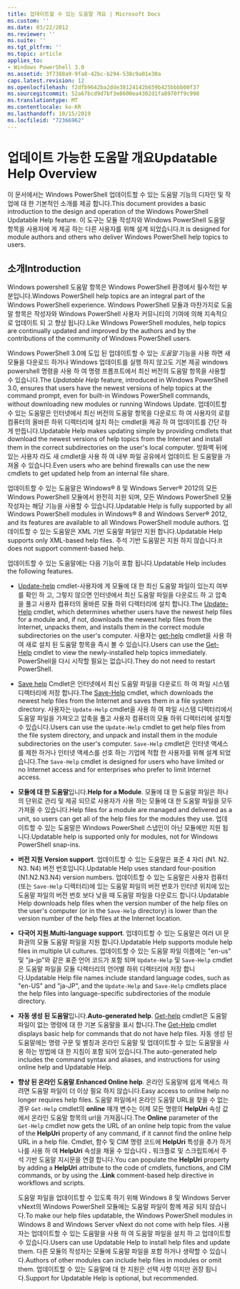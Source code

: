 ```yaml
---
title: 업데이트할 수 있는 도움말 개요 | Microsoft Docs
ms.custom: ''
ms.date: 03/22/2012
ms.reviewer: ''
ms.suite: ''
ms.tgt_pltfrm: ''
ms.topic: article
applies_to:
- Windows PowerShell 3.0
ms.assetid: 3f7388a9-9fa8-42bc-b294-538c9a01e30a
caps.latest.revision: 12
ms.openlocfilehash: f2dfb9642ba2dde38124142b659b425bbbb00f37
ms.sourcegitcommit: 52a67bcd9d7bf3e8600ea4302d1fa8970ff9c998
ms.translationtype: MT
ms.contentlocale: ko-KR
ms.lasthandoff: 10/15/2019
ms.locfileid: "72366962"
---
```

# <a name="updatable-help-overview"></a><span data-ttu-id="8d806-102">업데이트 가능한 도움말 개요</span><span class="sxs-lookup"><span data-stu-id="8d806-102">Updatable Help Overview</span></span>

<span data-ttu-id="8d806-103">이 문서에서는 Windows PowerShell 업데이트할 수 있는 도움말 기능의 디자인 및 작업에 대 한 기본적인 소개를 제공 합니다.</span><span class="sxs-lookup"><span data-stu-id="8d806-103">This document provides a basic introduction to the design and operation of the Windows PowerShell Updatable Help feature.</span></span> <span data-ttu-id="8d806-104">이 도구는 모듈 작성자와 Windows PowerShell 도움말 항목을 사용자에 게 제공 하는 다른 사용자를 위해 설계 되었습니다.</span><span class="sxs-lookup"><span data-stu-id="8d806-104">It is designed for module authors and others who deliver Windows PowerShell help topics to users.</span></span>

## <a name="introduction"></a><span data-ttu-id="8d806-105">소개</span><span class="sxs-lookup"><span data-stu-id="8d806-105">Introduction</span></span>

<span data-ttu-id="8d806-106">Windows powershell 도움말 항목은 Windows PowerShell 환경에서 필수적인 부분입니다.</span><span class="sxs-lookup"><span data-stu-id="8d806-106">Windows PowerShell help topics are an integral part of the Windows PowerShell experience.</span></span> <span data-ttu-id="8d806-107">Windows PowerShell 모듈과 마찬가지로 도움말 항목은 작성자와 Windows PowerShell 사용자 커뮤니티의 기여에 의해 지속적으로 업데이트 되 고 향상 됩니다.</span><span class="sxs-lookup"><span data-stu-id="8d806-107">Like Windows PowerShell modules, help topics are continually updated and improved by the authors and by the contributions of the community of Windows PowerShell users.</span></span>

<span data-ttu-id="8d806-108">Windows PowerShell 3.0에 도입 된 업데이트할 수 있는 *도움말* 기능을 사용 하면 새 모듈을 다운로드 하거나 Windows 업데이트를 실행 하지 않고도 기본 제공 windows powershell 명령을 사용 하 여 명령 프롬프트에서 최신 버전의 도움말 항목을 사용할 수 있습니다.</span><span class="sxs-lookup"><span data-stu-id="8d806-108">The *Updatable Help* feature, introduced in Windows PowerShell 3.0, ensures that users have the newest versions of help topics at the command prompt, even for built-in Windows PowerShell commands, without downloading new modules or running Windows Update.</span></span> <span data-ttu-id="8d806-109">업데이트할 수 있는 도움말은 인터넷에서 최신 버전의 도움말 항목을 다운로드 하 여 사용자의 로컬 컴퓨터의 올바른 하위 디렉터리에 설치 하는 cmdlet을 제공 하 여 업데이트를 간단 하 게 만듭니다.</span><span class="sxs-lookup"><span data-stu-id="8d806-109">Updatable Help makes updating simple by providing cmdlets that download the newest versions of help topics from the Internet and install them in the correct subdirectories on the user's local computer.</span></span> <span data-ttu-id="8d806-110">방화벽 뒤에 있는 사용자 라도 새 cmdlet을 사용 하 여 내부 파일 공유에서 업데이트 된 도움말을 가져올 수 있습니다.</span><span class="sxs-lookup"><span data-stu-id="8d806-110">Even users who are behind firewalls can use the new cmdlets to get updated help from an internal file share.</span></span>

<span data-ttu-id="8d806-111">업데이트할 수 있는 도움말은 Windows® 8 및 Windows Server® 2012의 모든 Windows PowerShell 모듈에서 완전히 지원 되며, 모든 Windows PowerShell 모듈 작성자는 해당 기능을 사용할 수 있습니다.</span><span class="sxs-lookup"><span data-stu-id="8d806-111">Updatable Help is fully supported by all Windows PowerShell modules in Windows® 8 and Windows Server® 2012, and its features are available to all Windows PowerShell module authors.</span></span> <span data-ttu-id="8d806-112">업데이트할 수 있는 도움말은 XML 기반 도움말 파일만 지원 합니다.</span><span class="sxs-lookup"><span data-stu-id="8d806-112">Updatable Help supports only XML-based help files.</span></span> <span data-ttu-id="8d806-113">주석 기반 도움말은 지원 하지 않습니다.</span><span class="sxs-lookup"><span data-stu-id="8d806-113">It does not support comment-based help.</span></span>

<span data-ttu-id="8d806-114">업데이트할 수 있는 도움말에는 다음 기능이 포함 됩니다.</span><span class="sxs-lookup"><span data-stu-id="8d806-114">Updatable Help includes the following features.</span></span>

- <span data-ttu-id="8d806-115">[Update-help](/powershell/module/Microsoft.PowerShell.Core/Update-Help) cmdlet-사용자에 게 모듈에 대 한 최신 도움말 파일이 있는지 여부를 확인 하 고, 그렇지 않으면 인터넷에서 최신 도움말 파일을 다운로드 하 고 압축을 풀고 사용자 컴퓨터의 올바른 모듈 하위 디렉터리에 설치 합니다.</span><span class="sxs-lookup"><span data-stu-id="8d806-115">The [Update-Help](/powershell/module/Microsoft.PowerShell.Core/Update-Help) cmdlet, which determines whether users have the newest help files for a module and, if not, downloads the newest help files from the Internet, unpacks them, and installs them in the correct module subdirectories on the user's computer.</span></span>
  <span data-ttu-id="8d806-116">사용자는 [get-help](/powershell/module/Microsoft.PowerShell.Core/Get-Help) cmdlet을 사용 하 여 새로 설치 된 도움말 항목을 즉시 볼 수 있습니다.</span><span class="sxs-lookup"><span data-stu-id="8d806-116">Users can use the [Get-Help](/powershell/module/Microsoft.PowerShell.Core/Get-Help) cmdlet to view the newly-installed help topics immediately.</span></span>
  <span data-ttu-id="8d806-117">PowerShell을 다시 시작할 필요는 없습니다.</span><span class="sxs-lookup"><span data-stu-id="8d806-117">They do not need to restart PowerShell.</span></span>

- <span data-ttu-id="8d806-118">[Save help](/powershell/module/Microsoft.PowerShell.Core/Save-Help) Cmdlet은 인터넷에서 최신 도움말 파일을 다운로드 하 여 파일 시스템 디렉터리에 저장 합니다.</span><span class="sxs-lookup"><span data-stu-id="8d806-118">The [Save-Help](/powershell/module/Microsoft.PowerShell.Core/Save-Help) cmdlet, which downloads the newest help files from the Internet and saves them in a file system directory.</span></span> <span data-ttu-id="8d806-119">사용자는 `Update-Help` cmdlet을 사용 하 여 파일 시스템 디렉터리에서 도움말 파일을 가져오고 압축을 풀고 사용자 컴퓨터의 모듈 하위 디렉터리에 설치할 수 있습니다.</span><span class="sxs-lookup"><span data-stu-id="8d806-119">Users can use the `Update-Help` cmdlet to get help files from the file system directory, and unpack and install them in the module subdirectories on the user's computer.</span></span> <span data-ttu-id="8d806-120">`Save-Help` cmdlet은 인터넷 액세스를 제한 하거나 인터넷 액세스를 선호 하는 기업에 적합 한 사용자를 위해 설계 되었습니다.</span><span class="sxs-lookup"><span data-stu-id="8d806-120">The `Save-Help` cmdlet is designed for users who have limited or no Internet access and for enterprises who prefer to limit Internet access.</span></span>

- <span data-ttu-id="8d806-121">**모듈에 대 한 도움말**입니다.</span><span class="sxs-lookup"><span data-stu-id="8d806-121">**Help for a Module**.</span></span> <span data-ttu-id="8d806-122">모듈에 대 한 도움말 파일은 하나의 단위로 관리 및 제공 되므로 사용자가 사용 하는 모듈에 대 한 도움말 파일을 모두 가져올 수 있습니다.</span><span class="sxs-lookup"><span data-stu-id="8d806-122">Help files for a module are managed and delivered as a unit, so users can get all of the help files for the modules they use.</span></span> <span data-ttu-id="8d806-123">업데이트할 수 있는 도움말은 Windows PowerShell 스냅인이 아닌 모듈에만 지원 됩니다.</span><span class="sxs-lookup"><span data-stu-id="8d806-123">Updatable help is supported only for modules, not for Windows PowerShell snap-ins.</span></span>

- <span data-ttu-id="8d806-124">**버전 지원**.</span><span class="sxs-lookup"><span data-stu-id="8d806-124">**Version support**.</span></span> <span data-ttu-id="8d806-125">업데이트할 수 있는 도움말은 표준 4 자리 (N1. N2. N3. N4) 버전 번호입니다.</span><span class="sxs-lookup"><span data-stu-id="8d806-125">Updatable Help uses standard four-position (N1.N2.N3.N4) version numbers.</span></span> <span data-ttu-id="8d806-126">업데이트할 수 있는 도움말은 사용자 컴퓨터 (또는 `Save-Help` 디렉터리)에 있는 도움말 파일의 버전 번호가 인터넷 위치에 있는 도움말 파일의 버전 번호 보다 낮을 때 도움말 파일을 다운로드 합니다.</span><span class="sxs-lookup"><span data-stu-id="8d806-126">Updatable Help downloads help files when the version number of the help files on the user's computer (or in the `Save-Help` directory) is lower than the version number of the  help files at the Internet location.</span></span>

- <span data-ttu-id="8d806-127">**다국어 지원**.</span><span class="sxs-lookup"><span data-stu-id="8d806-127">**Multi-language support**.</span></span> <span data-ttu-id="8d806-128">업데이트할 수 있는 도움말은 여러 UI 문화권의 모듈 도움말 파일을 지원 합니다.</span><span class="sxs-lookup"><span data-stu-id="8d806-128">Updatable Help supports module help files in multiple UI cultures.</span></span> <span data-ttu-id="8d806-129">업데이트할 수 있는 도움말 파일 이름에는 "en-us" 및 "ja-jp"와 같은 표준 언어 코드가 포함 되며 `Update-Help` 및 `Save-Help` cmdlet은 도움말 파일을 모듈 디렉터리의 언어별 하위 디렉터리에 저장 합니다.</span><span class="sxs-lookup"><span data-stu-id="8d806-129">Updatable Help file names include standard language codes, such as "en-US" and "ja-JP", and the `Update-Help` and `Save-Help` cmdlets place the help files into language-specific subdirectories of the module directory.</span></span>

- <span data-ttu-id="8d806-130">**자동 생성 된 도움말**입니다.</span><span class="sxs-lookup"><span data-stu-id="8d806-130">**Auto-generated help**.</span></span> <span data-ttu-id="8d806-131">[Get-help](/powershell/module/Microsoft.PowerShell.Core/Get-Help) cmdlet은 도움말 파일이 없는 명령에 대 한 기본 도움말을 표시 합니다.</span><span class="sxs-lookup"><span data-stu-id="8d806-131">The [Get-Help](/powershell/module/Microsoft.PowerShell.Core/Get-Help) cmdlet displays basic help for commands that do not have help files.</span></span> <span data-ttu-id="8d806-132">자동 생성 된 도움말에는 명령 구문 및 별칭과 온라인 도움말 및 업데이트할 수 있는 도움말을 사용 하는 방법에 대 한 지침이 포함 되어 있습니다.</span><span class="sxs-lookup"><span data-stu-id="8d806-132">The auto-generated help includes the command syntax and aliases, and instructions for using online help and Updatable Help.</span></span>

- <span data-ttu-id="8d806-133">**향상 된 온라인 도움말**.</span><span class="sxs-lookup"><span data-stu-id="8d806-133">**Enhanced Online help**.</span></span> <span data-ttu-id="8d806-134">온라인 도움말에 쉽게 액세스 하려면 도움말 파일이 더 이상 필요 하지 않습니다.</span><span class="sxs-lookup"><span data-stu-id="8d806-134">Easy access to online help no longer requires help files.</span></span> <span data-ttu-id="8d806-135">도움말 파일에서 온라인 도움말 URL을 찾을 수 없는 경우 `Get-Help` cmdlet의 **online** 매개 변수는 이제 모든 명령의 **HelpUri** 속성 값에서 온라인 도움말 항목의 url을 가져옵니다.</span><span class="sxs-lookup"><span data-stu-id="8d806-135">The **Online** parameter of the `Get-Help` cmdlet now gets the URL of an online help topic from the value of the **HelpUri** property of any command, if it cannot find the online help URL in a help file.</span></span> <span data-ttu-id="8d806-136">Cmdlet, 함수 및 CIM 명령 코드에 **HelpUri** 특성을 추가 하거나를 사용 하 여 **HelpUri** 속성을 채울 수 있습니다 **.** 워크플로 및 스크립트에서 주석 기반 도움말 지시문을 연결 합니다.</span><span class="sxs-lookup"><span data-stu-id="8d806-136">You can populate the **HelpUri** property by adding a **HelpUri** attribute to the code of cmdlets, functions, and CIM commands, or by using the **.Link** comment-based help directive in workflows and scripts.</span></span>

  <span data-ttu-id="8d806-137">도움말 파일을 업데이트할 수 있도록 하기 위해 Windows 8 및 Windows Server vNext의 Windows PowerShell 모듈에는 도움말 파일이 함께 제공 되지 않습니다.</span><span class="sxs-lookup"><span data-stu-id="8d806-137">To make our help files updatable, the Windows PowerShell modules in Windows 8 and Windows Server vNext do not come with help files.</span></span> <span data-ttu-id="8d806-138">사용자는 업데이트할 수 있는 도움말을 사용 하 여 도움말 파일을 설치 하 고 업데이트할 수 있습니다.</span><span class="sxs-lookup"><span data-stu-id="8d806-138">Users can use Updatable Help to install help files and update them.</span></span> <span data-ttu-id="8d806-139">다른 모듈의 작성자는 모듈에 도움말 파일을 포함 하거나 생략할 수 있습니다.</span><span class="sxs-lookup"><span data-stu-id="8d806-139">Authors of other modules can include help files in modules or omit them.</span></span> <span data-ttu-id="8d806-140">업데이트할 수 있는 도움말에 대 한 지원은 선택 사항 이지만 권장 됩니다.</span><span class="sxs-lookup"><span data-stu-id="8d806-140">Support for Updatable Help is optional, but recommended.</span></span>
